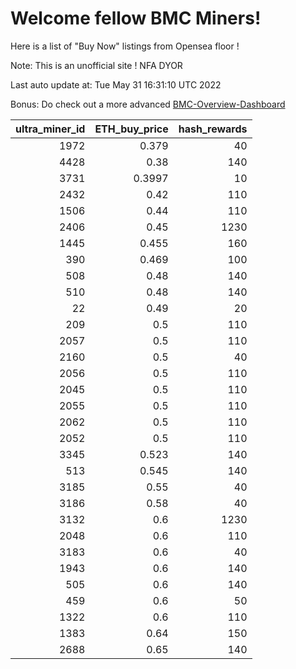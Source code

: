 # Welcome fellow BMC Miners!
Here is a list of "Buy Now" listings from Opensea floor !

Note: This is an unofficial site ! NFA DYOR

Last auto update at: Tue May 31 16:31:10 UTC 2022

Bonus: Do check out a more advanced [BMC-Overview-Dashboard](https://dune.com/defifunk/BMC-Overview-Dashboard)


|   ultra_miner_id |   ETH_buy_price |   hash_rewards |
|-----------------:|----------------:|---------------:|
|             1972 |          0.379  |             40 |
|             4428 |          0.38   |            140 |
|             3731 |          0.3997 |             10 |
|             2432 |          0.42   |            110 |
|             1506 |          0.44   |            110 |
|             2406 |          0.45   |           1230 |
|             1445 |          0.455  |            160 |
|              390 |          0.469  |            100 |
|              508 |          0.48   |            140 |
|              510 |          0.48   |            140 |
|               22 |          0.49   |             20 |
|              209 |          0.5    |            110 |
|             2057 |          0.5    |            110 |
|             2160 |          0.5    |             40 |
|             2056 |          0.5    |            110 |
|             2045 |          0.5    |            110 |
|             2055 |          0.5    |            110 |
|             2062 |          0.5    |            110 |
|             2052 |          0.5    |            110 |
|             3345 |          0.523  |            140 |
|              513 |          0.545  |            140 |
|             3185 |          0.55   |             40 |
|             3186 |          0.58   |             40 |
|             3132 |          0.6    |           1230 |
|             2048 |          0.6    |            110 |
|             3183 |          0.6    |             40 |
|             1943 |          0.6    |            140 |
|              505 |          0.6    |            140 |
|              459 |          0.6    |             50 |
|             1322 |          0.6    |            110 |
|             1383 |          0.64   |            150 |
|             2688 |          0.65   |            140 |